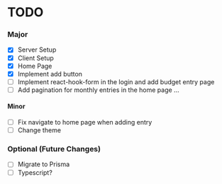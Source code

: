 # TODO

### Major

- [x] Server Setup
- [x] Client Setup
- [x] Home Page
- [x] Implement add button
- [ ] Implement react-hook-form in the login and add budget entry page
- [ ] Add pagination for monthly entries in the home page
      ...

#### Minor

- [ ] Fix navigate to home page when adding entry
- [ ] Change theme

### Optional (Future Changes)

- [ ] Migrate to Prisma
- [ ] Typescript?
